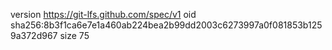 version https://git-lfs.github.com/spec/v1
oid sha256:8b3f1ca6e7e1a460ab224bea2b99dd2003c6273997a0f081853b1259a372d967
size 75
